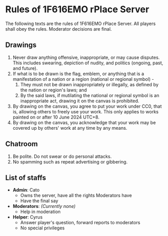 # Rules of 1F616EMO rPlace Server

The following texts are the rules of 1F616EMO rPlace Server. All players shall obey the rules. Moderator decisions are final.

## Drawings

1. Never draw anything offensive, inappropriate, or may cause disputes. This includes swearing, depiction of nudity, and politics (ongoing, past, and future).
2. If what is to be drawn is the flag, emblem, or anything that is a manifestation of a nation or a region (national or regional symbol) -
    1. They must not be drawn inappropriately or illegally, as defined by the nation or region's laws; and
    2. By the said laws, if mutilating the national or regional symbol is an inappropriate act, drawing it on the canvas is prohibited.
3. By drawing on the canvas, you agree to put your work under CC0, that is, allowing others to freely use your work. This only applies to works painted on or after 10 June 2024 UTC+8.
4. By drawing on the canvas, you acknowledge that your work may be covered up by others' work at any time by any means.

## Chatroom

1. Be polite. Do not swear or do personal attacks.
2. No spamming such as repeat advertising or gibbering.

## List of staffs

* **Admin**: Cato
  * Owns the server, have all the rights Moderators have
  * Have the final say
* **Moderators**: *(Currently none)*
  * Help in moderation
* **Helper**: Cyrus
  * Answer player's question, forward reports to moderators
  * No special privileges
